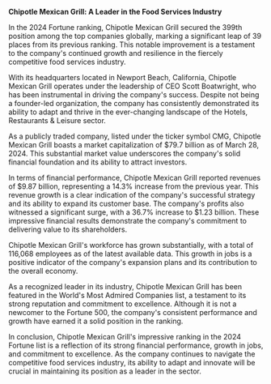 **Chipotle Mexican Grill: A Leader in the Food Services Industry**

In the 2024 Fortune ranking, Chipotle Mexican Grill secured the 399th position among the top companies globally, marking a significant leap of 39 places from its previous ranking. This notable improvement is a testament to the company's continued growth and resilience in the fiercely competitive food services industry.

With its headquarters located in Newport Beach, California, Chipotle Mexican Grill operates under the leadership of CEO Scott Boatwright, who has been instrumental in driving the company's success. Despite not being a founder-led organization, the company has consistently demonstrated its ability to adapt and thrive in the ever-changing landscape of the Hotels, Restaurants & Leisure sector.

As a publicly traded company, listed under the ticker symbol CMG, Chipotle Mexican Grill boasts a market capitalization of $79.7 billion as of March 28, 2024. This substantial market value underscores the company's solid financial foundation and its ability to attract investors.

In terms of financial performance, Chipotle Mexican Grill reported revenues of $9.87 billion, representing a 14.3% increase from the previous year. This revenue growth is a clear indication of the company's successful strategy and its ability to expand its customer base. The company's profits also witnessed a significant surge, with a 36.7% increase to $1.23 billion. These impressive financial results demonstrate the company's commitment to delivering value to its shareholders.

Chipotle Mexican Grill's workforce has grown substantially, with a total of 116,068 employees as of the latest available data. This growth in jobs is a positive indicator of the company's expansion plans and its contribution to the overall economy.

As a recognized leader in its industry, Chipotle Mexican Grill has been featured in the World's Most Admired Companies list, a testament to its strong reputation and commitment to excellence. Although it is not a newcomer to the Fortune 500, the company's consistent performance and growth have earned it a solid position in the ranking.

In conclusion, Chipotle Mexican Grill's impressive ranking in the 2024 Fortune list is a reflection of its strong financial performance, growth in jobs, and commitment to excellence. As the company continues to navigate the competitive food services industry, its ability to adapt and innovate will be crucial in maintaining its position as a leader in the sector.
